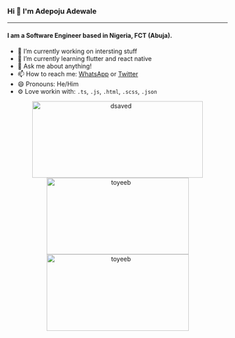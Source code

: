 
<!--
**AdepojuToyeeb/AdepojuToyeeb** is a ✨ _special_ ✨ repository because its `README.md` (this file) appears on your GitHub profile.

Here are some ideas to get you started:

- 🔭 I’m currently working on ...
- 🌱 I’m currently learning ...
- 👯 I’m looking to collaborate on ...
- 🤔 I’m looking for help with ...
- 💬 Ask me about ...
- 📫 How to reach me: ...
- 😄 Pronouns: ...
- ⚡ Fun fact: ...
-->

### Hi 👋 I'm Adepoju Adewale
---

#### I am a Software Engineer based in Nigeria, FCT (Abuja).

- 🔭 I’m currently working on intersting stuff
- 🌱 I’m currently learning flutter and react native
- 💬 Ask me about anything!
- 📫 How to reach me: <a href="https://wa.me/08112213729">WhatsApp</a> or <a href="https://twitter.com/_tweeby">Twitter</a>
- 😄 Pronouns: He/Him
- ⚙️ Love workin with: `.ts`, `.js`, `.html`, `.scss`, `.json`


<div align="center">
  <a href="https://github.com/anuraghazra/github-readme-stats" title="Go to Source">
    <img
      align="center"
      height="175"
      width="390"
    src="https://github-readme-stats.vercel.app/api?username=AdepojuToyeeb&show_icons=true&locale=en&theme=merko"
      alt="dsaved"
    />
  </a>
  <a href="https://github.com/anuraghazra/github-readme-stats">
    <img
      width="325"
      height="175"
      align="center"
      src="https://github-readme-stats.vercel.app/api/top-langs?username=AdepojuToyeeb&show_icons=true&locale=en&layout=compact&theme=merko"
      alt="toyeeb"
    />
  </a>
    <a href="https://github.com/anuraghazra/github-readme-stats">
    <img
      width="325"
      height="175"
      align="center"
     src="https://github-readme-streak-stats.herokuapp.com/?user=AdepojuToyeeb&theme=merko"
    alt="toyeeb"
    />
  </a>
</div>

